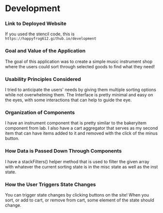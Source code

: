 # Development

### Link to Deployed Website
If you used the stencil code, this is `https://happyfrog612.github.io/development`

### Goal and Value of the Application
The goal of this application was to create a simple music instrument shop where the users
could sort through selected goods to find what they need!

### Usability Principles Considered
I tried to anticipate the users' needs by giving them multiple sorting options while not overwhelming them.
The Interface is pretty minimal and easy on the eyes, with some interactions that can help to guide the eye. 

### Organization of Components
I have an instrument component that is pretty similar to the bakeryitem component from lab. I also
have a cart aggregator that serves as my second item that can have items added to it and removed with the click 
of the minus button. 

### How Data is Passed Down Through Components
I have a stackFilters() helper method that is used to filter the given array with whatever the current sorting state is
in the misc state as well as the inst state. 

### How the User Triggers State Changes
You can trigger state changes by clicking buttons on the site! When you sort, or add to cart, or remove from cart, some 
element of the state should change. 
